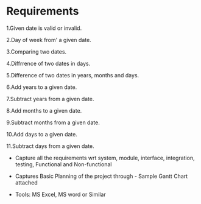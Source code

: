 # Requirements
1.Given date is valid or invalid.
 
2.Day of week from' a given date.

3.Comparing two dates.

4.Diffrrence of two dates in days.

5.Difference of two dates in years, months and days.

6.Add years to a given date.

7.Subtract years from a given date.

8.Add months to a given date.

9.Subtract months from a given date.

10.Add days to a given date.

11.Subtract days from a given date.

* Capture all the requirements wrt system, module, interface, integration, testing, Functional and Non-functional
* Captures Basic Planning of the project through - Sample Gantt Chart attached

* Tools: MS Excel, MS word or Similar


